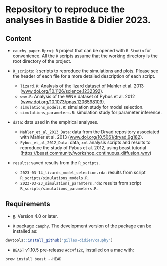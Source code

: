 # Repository to reproduce the analyses in Bastide & Didier 2023.

## Content

* `cauchy_paper.Rproj`: `R` project that can be opened with `R Studio` for convenience. 
All the `R` scripts assume that the working directory is the root directory of the project.

* `R_scripts`: `R` scripts to reproduce the simulations and plots.
Please see the header of each file for a more detailed description of each script.
  * `lizard.R`: Analysis of the lizard dataset of Mahler et al. 2013 (www.doi.org/10.1126/science.1232392).
  * `wnv.R`: Analysis of the WNV dataset of Pybus et al. 2012 (www.doi.org/10.1073/pnas.1206598109).
  * `simulations_models.R`: simulation study for model selection.
  * `simulations_parameters.R`: simulation study for parameter inference.

* `data`: data used in the empirical analyses.
  * `Mahler_et_al_2013_Data`: data from the Dryad repository associated with Mahler et al. 2013 (www.doi.org/10.5061/dryad.9g182).
  * `Pybus_et_al_2012_Data`: data, `xml` analysis scripts and results to reproduce the study of Pybus et al. 2012, using beast tutorial (https://beast.community/workshop_continuous_diffusion_wnv)

* `results`: saved results from the `R_scripts`.
  * `2023-03-14_lizards_model_selection.rda`: results from script `R_scripts/simulations_models.R`.
  * `2023-03-23_simulations_paramters.rda`: results from script `R_scripts/simulations_parameters.R`.

## Requirements

* [`R`](https://cran.r-project.org/index.html). Version 4.0 or later.

* `R` package [`cauphy`](https://github.com/gilles-didier/cauphy/).
The development version of the package can be installed as:
```R
devtools::install_github("gilles-didier/cauphy")
```

* `BEAST` v1.10.5 pre-release `#dc4f12c`, installed on a mac with:
```
brew install beast --HEAD
```
